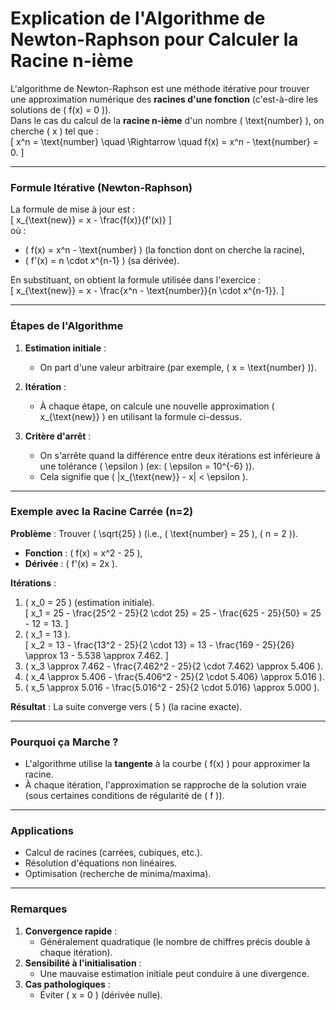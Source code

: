 # Explication de l'Algorithme de Newton-Raphson pour Calculer la Racine n-ième

L'algorithme de Newton-Raphson est une méthode itérative pour trouver une approximation numérique des **racines d'une fonction** (c'est-à-dire les solutions de \( f(x) = 0 \)).  
Dans le cas du calcul de la **racine n-ième** d'un nombre \( \text{number} \), on cherche \( x \) tel que :  
\[
x^n = \text{number} \quad \Rightarrow \quad f(x) = x^n - \text{number} = 0.
\]

---

### **Formule Itérative (Newton-Raphson)**
La formule de mise à jour est :  
\[
x_{\text{new}} = x - \frac{f(x)}{f'(x)}
\]  
où :
- \( f(x) = x^n - \text{number} \) (la fonction dont on cherche la racine),
- \( f'(x) = n \cdot x^{n-1} \) (sa dérivée).

En substituant, on obtient la formule utilisée dans l'exercice :  
\[
x_{\text{new}} = x - \frac{x^n - \text{number}}{n \cdot x^{n-1}}.
\]

---

### **Étapes de l'Algorithme**
1. **Estimation initiale** :  
   - On part d'une valeur arbitraire (par exemple, \( x = \text{number} \)).

2. **Itération** :  
   - À chaque étape, on calcule une nouvelle approximation \( x_{\text{new}} \) en utilisant la formule ci-dessus.

3. **Critère d'arrêt** :  
   - On s'arrête quand la différence entre deux itérations est inférieure à une tolérance \( \epsilon \) (ex: \( \epsilon = 10^{-6} \)).  
   - Cela signifie que \( |x_{\text{new}} - x| < \epsilon \).

---

### **Exemple avec la Racine Carrée (n=2)**
**Problème** : Trouver \( \sqrt{25} \) (i.e., \( \text{number} = 25 \), \( n = 2 \)).  
- **Fonction** : \( f(x) = x^2 - 25 \),  
- **Dérivée** : \( f'(x) = 2x \).  

**Itérations** :
1. \( x_0 = 25 \) (estimation initiale).  
   \[
   x_1 = 25 - \frac{25^2 - 25}{2 \cdot 25} = 25 - \frac{625 - 25}{50} = 25 - 12 = 13.
   \]
2. \( x_1 = 13 \).  
   \[
   x_2 = 13 - \frac{13^2 - 25}{2 \cdot 13} = 13 - \frac{169 - 25}{26} \approx 13 - 5.538 \approx 7.462.
   \]
3. \( x_3 \approx 7.462 - \frac{7.462^2 - 25}{2 \cdot 7.462} \approx 5.406 \).  
4. \( x_4 \approx 5.406 - \frac{5.406^2 - 25}{2 \cdot 5.406} \approx 5.016 \).  
5. \( x_5 \approx 5.016 - \frac{5.016^2 - 25}{2 \cdot 5.016} \approx 5.000 \).  

**Résultat** : La suite converge vers \( 5 \) (la racine exacte).

---

### **Pourquoi ça Marche ?**
- L'algorithme utilise la **tangente** à la courbe \( f(x) \) pour approximer la racine.  
- À chaque itération, l'approximation se rapproche de la solution vraie (sous certaines conditions de régularité de \( f \)).

---

### **Applications**
- Calcul de racines (carrées, cubiques, etc.).  
- Résolution d'équations non linéaires.  
- Optimisation (recherche de minima/maxima).

---

### **Remarques**
1. **Convergence rapide** :  
   - Généralement quadratique (le nombre de chiffres précis double à chaque itération).  
2. **Sensibilité à l'initialisation** :  
   - Une mauvaise estimation initiale peut conduire à une divergence.  
3. **Cas pathologiques** :  
   - Éviter \( x = 0 \) (dérivée nulle).  
